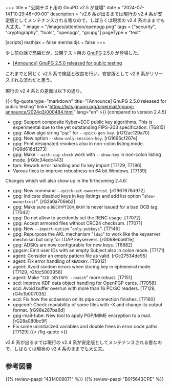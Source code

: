 +++
title = "公開テスト用の GnuPG v2.5 が登場"
date =  "2024-07-14T10:29:46+09:00"
description = "v2.6 系が出るまでは現行の v2.4 系が安定版としてメンテナンスされる筈なので，しばらくは現状の v2.4 系のままでも大丈夫。"
image = "/images/attention/openpgp.png"
tags = ["security", "cryptography", "tools", "openpgp", "gnupg"]
pageType = "text"

[scripts]
  mathjax = false
  mermaidjs = false
+++

少し前の話で恐縮だが，公開テスト用の [GnuPG] 2.5.0 が登場した。

- [[Announce] GnuPG 2.5.0 released for public testing](https://lists.gnupg.org/pipermail/gnupg-announce/2024q3/000484.html)

これまでと同じく v2.5 系で検証と改良を行い，安定版として v2.6 系がリリースされる流れだと思う。

現行の v2.4 系との差異は以下の通り。

{{< fig-quote type="markdown" title="[Announce] GnuPG 2.5.0 released for public testing" link="https://lists.gnupg.org/pipermail/gnupg-announce/2024q3/000484.html" lang="en" >}}
[compared to version 2.4.5]

* gpg: Support composite Kyber+ECC public key algorithms.  This is experimental due to the yet outstanding FIPS-203 specification.  [T6815]
* gpg: Allow algo string "`pqc`" for `--quick-gen-key`.  [rG12ac129a70]
* gpg: New option `--show-only-session-key`.  [rG1695cf267e]
* gpg: Print designated revokers also in non-colon listing mode.  [rG9d618d1273]
* gpg: Make `--with-sig-check` work with `--show-key` in non-colon listing mode.  [rG0c34edc443]
* tpm: Rework error handling and fix key import [T7129, T7186]
* Varous fixes to improve robustness on 64 bit Windows.  [T7139]

Changes which will also show up in the firthcoming 2.4.6:

* gpg: New command `--quick-set-ownertrust`.  [rG967678d972]
* gpg: Indicate disabled keys in key listings and add list option "`show-ownertrust`".  [rG2a0a706eb2]
* gpg: Make sure a `DECRYPTION_OKAY` is never issued for a bad OCB tag.  [T7042]
* gpg: Do not allow to accidently set the RENC usage.  [T7072]
* gpg: Accept armored files without CRC24 checksum.  [T7071]
* gpg: New `--import-option` "`only-pubkeys`".  [T7146]
* gpg: Repurpose the AKL mechanism "`ldap`" to work like the keyserver mechnism but only for LDAP keyservers.  [rG068ebb6f1e]
* gpg: ADSKs are now configurable for new keys.  [T6882]
* gpgsm: Emit user IDs with an empty Subject also in colon mode.  [T7171]
* agent: Consider an empty pattern file as valid.  [rGc27534de95]
* agent: Fix error handling of `READKEY`.  [T6012]
* agent: Avoid random errors when storing key in ephemeral mode.  [T7129, rGfdc5003956]
* agent: Make "`SCD DEVINFO --watch`" more robust.  [T7151]
* scd: Improve KDF data object handling for OpenPGP cards.  [T7058]
* scd: Avoid buffer overrun with more than 16 PC/SC readers.  [T7129, rG4c1b007035]
* scd: Fix how the scdaemon on its pipe connection finishes.  [T7160]
* gpgconf: Check readability of some files with -X and change its output format.  [rG98e287ba6d]
* gpg-mail-tube: New tool to apply PGP/MIME encryption to a mail.  [rG28a080bc9f]
* Fix some uninitialized variables and double frees in error code paths.  [T7129]
{{< /fig-quote >}}

v2.6 系が出るまでは現行の v2.4 系が安定版としてメンテナンスされる筈なので，しばらくは現状の v2.4 系のままでも大丈夫。

[GnuPG]: https://gnupg.org/ "The GNU Privacy Guard"

## 参考図書

{{% review-paapi "4314009071" %}} <!-- 暗号化 プライバシーを救った反乱者たち -->
{{% review-paapi "B015643CPE" %}} <!-- 暗号技術入門 第3版 -->
